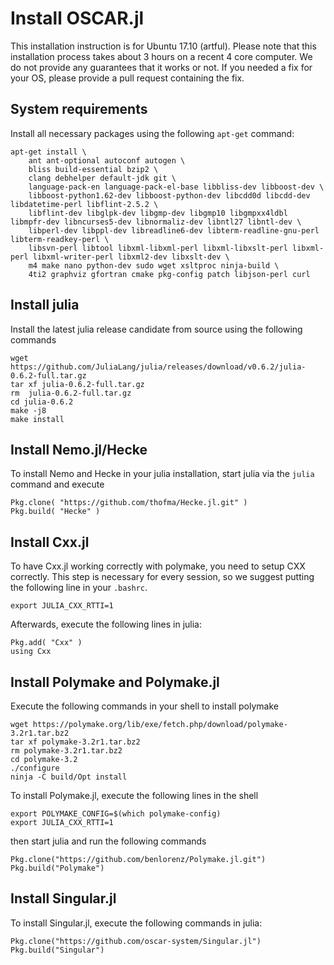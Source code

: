 # Install OSCAR.jl

This installation instruction is for Ubuntu 17.10 (artful).
Please note that this installation process takes about 3 hours on a recent 4 core computer.
We do not provide any guarantees that it works or not. If you needed a fix for your OS, please
provide a pull request containing the fix.


## System requirements

Install all necessary packages using the following `apt-get` command:

```
apt-get install \
    ant ant-optional autoconf autogen \
    bliss build-essential bzip2 \
    clang debhelper default-jdk git \
    language-pack-en language-pack-el-base libbliss-dev libboost-dev \
    libboost-python1.62-dev libboost-python-dev libcdd0d libcdd-dev libdatetime-perl libflint-2.5.2 \
    libflint-dev libglpk-dev libgmp-dev libgmp10 libgmpxx4ldbl libmpfr-dev libncurses5-dev libnormaliz-dev libntl27 libntl-dev \
    libperl-dev libppl-dev libreadline6-dev libterm-readline-gnu-perl libterm-readkey-perl \
    libsvn-perl libtool libxml-libxml-perl libxml-libxslt-perl libxml-perl libxml-writer-perl libxml2-dev libxslt-dev \
    m4 make nano python-dev sudo wget xsltproc ninja-build \
    4ti2 graphviz gfortran cmake pkg-config patch libjson-perl curl
```

## Install julia

Install the latest julia release candidate from source using the following commands

```
wget https://github.com/JuliaLang/julia/releases/download/v0.6.2/julia-0.6.2-full.tar.gz
tar xf julia-0.6.2-full.tar.gz
rm  julia-0.6.2-full.tar.gz
cd julia-0.6.2
make -j8
make install
```

## Install Nemo.jl/Hecke

To install Nemo and Hecke in your julia installation, start julia via the `julia` command and execute

```
Pkg.clone( "https://github.com/thofma/Hecke.jl.git" )
Pkg.build( "Hecke" )
```

## Install Cxx.jl

To have Cxx.jl working correctly with polymake, you need to setup CXX correctly. This step is necessary for every session,
so we suggest putting the following line in your `.bashrc`.
```
export JULIA_CXX_RTTI=1
```
Afterwards, execute the following lines in julia:
```
Pkg.add( "Cxx" )
using Cxx
```

## Install Polymake and Polymake.jl

Execute the following commands in your shell to install polymake

```
wget https://polymake.org/lib/exe/fetch.php/download/polymake-3.2r1.tar.bz2
tar xf polymake-3.2r1.tar.bz2
rm polymake-3.2r1.tar.bz2
cd polymake-3.2
./configure
ninja -C build/Opt install
```
To install Polymake.jl, execute the following lines in the shell

```
export POLYMAKE_CONFIG=$(which polymake-config)
export JULIA_CXX_RTTI=1
```
then start julia and run the following commands
```
Pkg.clone("https://github.com/benlorenz/Polymake.jl.git")
Pkg.build("Polymake")
```

## Install Singular.jl

To install Singular.jl, execute the following commands in julia:

```
Pkg.clone("https://github.com/oscar-system/Singular.jl")
Pkg.build("Singular")
```

